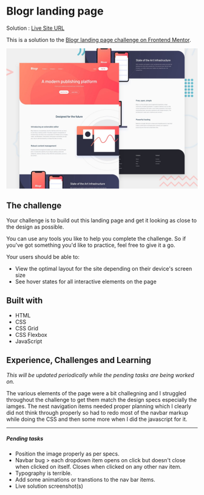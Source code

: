 # Blogr landing page

Solution : [Live Site URL](https://frontend-mentor-challenges-ecru.vercel.app/blogr-landing-page/)

This is a solution to the [Blogr landing page challenge on Frontend Mentor](https://www.frontendmentor.io/challenges/blogr-landing-page-EX2RLAApP).

![Design preview for the Blogr landing page coding challenge](./design/desktop-preview.jpg)

## The challenge

Your challenge is to build out this landing page and get it looking as close to the design as possible.

You can use any tools you like to help you complete the challenge. So if you've got something you'd like to practice, feel free to give it a go.

Your users should be able to:

- View the optimal layout for the site depending on their device's screen size
- See hover states for all interactive elements on the page

## Built with

- HTML
- CSS
- CSS Grid
- CSS Flexbox
- JavaScript

## Experience, Challenges and Learning

_This will be updated periodically while the pending tasks are being worked on._

The various elements of the page were a bit challegning and I struggled throughout the challenge to get them match the design specs especially the iamges.
The nest navigation items needed proper planning which I clearly did not think through properly so had to redo most of the navbar markup while doing the CSS and then some more when I did the javascript for it.

---

##### Pending tasks

- Position the image properly as per specs.
- Navbar bug > each dropdown item opens on click but doesn't close when clicked on itself. Closes when clicked on any other nav item.
- Typography is terrible.
- Add some animations or transtions to the nav bar items.
- Live solution screenshot(s)
